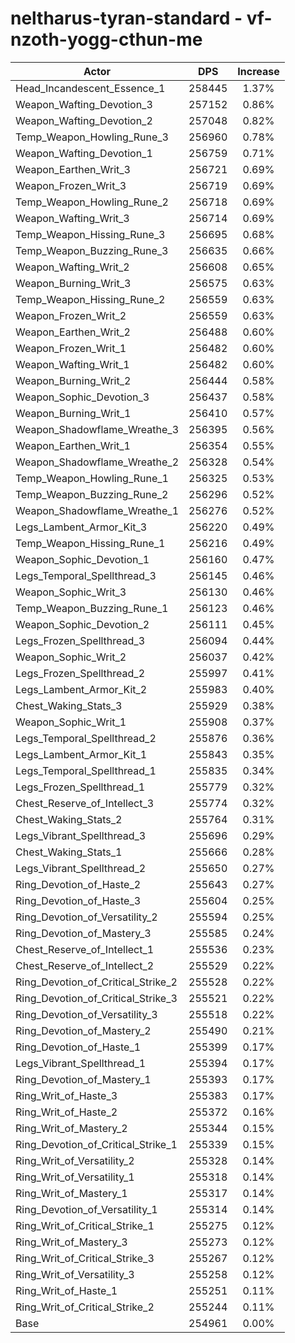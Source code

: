 # neltharus-tyran-standard - vf-nzoth-yogg-cthun-me
| Actor | DPS | Increase |
|---|:---:|:---:|
|Head_Incandescent_Essence_1|258445|1.37%|
|Weapon_Wafting_Devotion_3|257152|0.86%|
|Weapon_Wafting_Devotion_2|257048|0.82%|
|Temp_Weapon_Howling_Rune_3|256960|0.78%|
|Weapon_Wafting_Devotion_1|256759|0.71%|
|Weapon_Earthen_Writ_3|256721|0.69%|
|Weapon_Frozen_Writ_3|256719|0.69%|
|Temp_Weapon_Howling_Rune_2|256718|0.69%|
|Weapon_Wafting_Writ_3|256714|0.69%|
|Temp_Weapon_Hissing_Rune_3|256695|0.68%|
|Temp_Weapon_Buzzing_Rune_3|256635|0.66%|
|Weapon_Wafting_Writ_2|256608|0.65%|
|Weapon_Burning_Writ_3|256575|0.63%|
|Temp_Weapon_Hissing_Rune_2|256559|0.63%|
|Weapon_Frozen_Writ_2|256559|0.63%|
|Weapon_Earthen_Writ_2|256488|0.60%|
|Weapon_Frozen_Writ_1|256482|0.60%|
|Weapon_Wafting_Writ_1|256482|0.60%|
|Weapon_Burning_Writ_2|256444|0.58%|
|Weapon_Sophic_Devotion_3|256437|0.58%|
|Weapon_Burning_Writ_1|256410|0.57%|
|Weapon_Shadowflame_Wreathe_3|256395|0.56%|
|Weapon_Earthen_Writ_1|256354|0.55%|
|Weapon_Shadowflame_Wreathe_2|256328|0.54%|
|Temp_Weapon_Howling_Rune_1|256325|0.53%|
|Temp_Weapon_Buzzing_Rune_2|256296|0.52%|
|Weapon_Shadowflame_Wreathe_1|256276|0.52%|
|Legs_Lambent_Armor_Kit_3|256220|0.49%|
|Temp_Weapon_Hissing_Rune_1|256216|0.49%|
|Weapon_Sophic_Devotion_1|256160|0.47%|
|Legs_Temporal_Spellthread_3|256145|0.46%|
|Weapon_Sophic_Writ_3|256130|0.46%|
|Temp_Weapon_Buzzing_Rune_1|256123|0.46%|
|Weapon_Sophic_Devotion_2|256111|0.45%|
|Legs_Frozen_Spellthread_3|256094|0.44%|
|Weapon_Sophic_Writ_2|256037|0.42%|
|Legs_Frozen_Spellthread_2|255997|0.41%|
|Legs_Lambent_Armor_Kit_2|255983|0.40%|
|Chest_Waking_Stats_3|255929|0.38%|
|Weapon_Sophic_Writ_1|255908|0.37%|
|Legs_Temporal_Spellthread_2|255876|0.36%|
|Legs_Lambent_Armor_Kit_1|255843|0.35%|
|Legs_Temporal_Spellthread_1|255835|0.34%|
|Legs_Frozen_Spellthread_1|255779|0.32%|
|Chest_Reserve_of_Intellect_3|255774|0.32%|
|Chest_Waking_Stats_2|255764|0.31%|
|Legs_Vibrant_Spellthread_3|255696|0.29%|
|Chest_Waking_Stats_1|255666|0.28%|
|Legs_Vibrant_Spellthread_2|255650|0.27%|
|Ring_Devotion_of_Haste_2|255643|0.27%|
|Ring_Devotion_of_Haste_3|255604|0.25%|
|Ring_Devotion_of_Versatility_2|255594|0.25%|
|Ring_Devotion_of_Mastery_3|255585|0.24%|
|Chest_Reserve_of_Intellect_1|255536|0.23%|
|Chest_Reserve_of_Intellect_2|255529|0.22%|
|Ring_Devotion_of_Critical_Strike_2|255528|0.22%|
|Ring_Devotion_of_Critical_Strike_3|255521|0.22%|
|Ring_Devotion_of_Versatility_3|255518|0.22%|
|Ring_Devotion_of_Mastery_2|255490|0.21%|
|Ring_Devotion_of_Haste_1|255399|0.17%|
|Legs_Vibrant_Spellthread_1|255394|0.17%|
|Ring_Devotion_of_Mastery_1|255393|0.17%|
|Ring_Writ_of_Haste_3|255383|0.17%|
|Ring_Writ_of_Haste_2|255372|0.16%|
|Ring_Writ_of_Mastery_2|255344|0.15%|
|Ring_Devotion_of_Critical_Strike_1|255339|0.15%|
|Ring_Writ_of_Versatility_2|255328|0.14%|
|Ring_Writ_of_Versatility_1|255318|0.14%|
|Ring_Writ_of_Mastery_1|255317|0.14%|
|Ring_Devotion_of_Versatility_1|255314|0.14%|
|Ring_Writ_of_Critical_Strike_1|255275|0.12%|
|Ring_Writ_of_Mastery_3|255273|0.12%|
|Ring_Writ_of_Critical_Strike_3|255267|0.12%|
|Ring_Writ_of_Versatility_3|255258|0.12%|
|Ring_Writ_of_Haste_1|255251|0.11%|
|Ring_Writ_of_Critical_Strike_2|255244|0.11%|
|Base|254961|0.00%|
